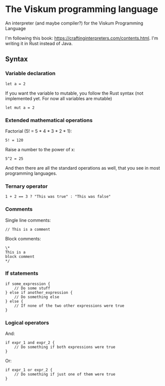 # The Viskum programming language

An interpreter (and maybe compiler?) for the Viskum Programming Language

I'm following this book: https://craftinginterpreters.com/contents.html. I'm writing it in Rust instead of Java.

## Syntax

### Variable declaration

```
let a = 2
```

If you want the variable to mutable, you follow the Rust syntax (not implemented yet. For now all variables are mutable)

```
let mut a = 2
```

### Extended mathematical operations

Factorial (5! = 5 \* 4 \* 3 \* 2 \* 1):

```
5! = 120
```

Raise a number to the power of x:

```
5^2 = 25
```

And then there are all the standard operations as well, that you see in most programming languages.

### Ternary operator

```
1 + 2 == 3 ? "This was true" : "This was false"
```

### Comments

Single line comments:

```
// This is a comment
```

Block comments:

```
\*
This is a
block comment
*/
```

### If statements

```
if some_expression {
    // Do some stuff
} else if another_expression {
    // Do something else
} else {
    // If none of the two other expressions were true
}
```

### Logical operators

And:

```
if expr_1 and expr_2 {
    // Do something if both expressions were true
}
```

Or:

```
if expr_1 or expr_2 {
    // Do something if just one of them were true
}
```
